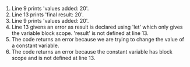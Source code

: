 1. Line 9 prints 'values added: 20'.
2. Line 13 prints 'final result: 20'.
3. Line 9 prints 'values added: 20'.
4. Line 13 givens an error as result is declared using 'let' which only gives the variable block scope. 'result' is not defined at line 13.
5. The code returns an error because we are trying to change the value of a constant variable.
6. The code returns an error because the constant variable has block scope and is not defined at line 13.
